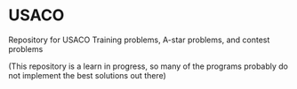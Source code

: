 # USACO
Repository for USACO Training problems, A-star problems, and contest problems

(This repository is a learn in progress, so many of the programs probably do not implement the best solutions out there)
